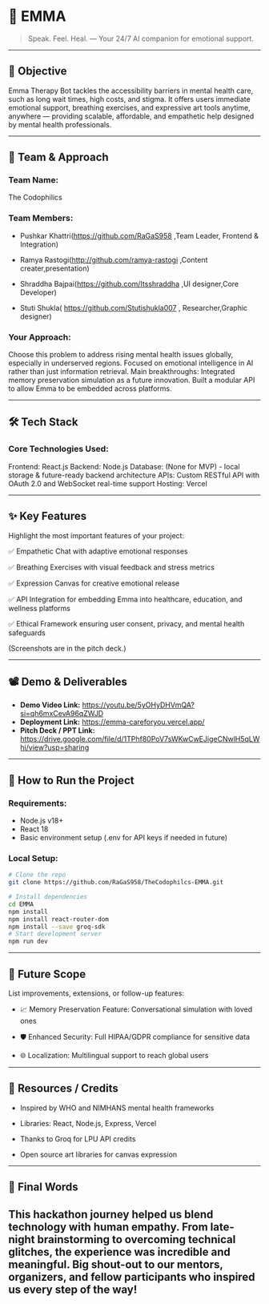 
# 🚀 EMMA

> Speak. Feel. Heal. — Your 24/7 AI companion for emotional support.

---



## 🎯 Objective

Emma Therapy Bot tackles the accessibility barriers in mental health care, such as long wait times, high costs, and stigma.
It offers users immediate emotional support, breathing exercises, and expressive art tools anytime, anywhere — providing scalable, affordable, and empathetic help designed by mental health professionals.

---

## 🧠 Team & Approach

### Team Name:  
The Codophilics

### Team Members:  
- Pushkar Khattri(https://github.com/RaGaS958 ,Team Leader, Frontend & Integration)

- Ramya Rastogi(http://github.com/ramya-rastogi ,Content creater,presentation)
- Shraddha Bajpai(https://github.com/Itsshraddha ,UI designer,Core Developer)
-  Stuti Shukla( https://github.com/Stutishukla007 , Researcher,Graphic designer)


### Your Approach:  
Choose this problem to address rising mental health issues globally, especially in underserved regions.
Focused on emotional intelligence in AI rather than just information retrieval.
Main breakthroughs:
Integrated memory preservation simulation as a future innovation.
Built a modular API to allow Emma to be embedded across platforms.

---

## 🛠️ Tech Stack

### Core Technologies Used:
Frontend: React.js
Backend: Node.js
Database: (None for MVP) - local storage & future-ready backend architecture
APIs: Custom RESTful API with OAuth 2.0 and WebSocket real-time support
Hosting: Vercel


---

## ✨ Key Features

Highlight the most important features of your project:

✅ Empathetic Chat with adaptive emotional responses

✅ Breathing Exercises with visual feedback and stress metrics

✅ Expression Canvas for creative emotional release

✅ API Integration for embedding Emma into healthcare, education, and wellness platforms

✅ Ethical Framework ensuring user consent, privacy, and mental health safeguards

(Screenshots are in the pitch deck.)

---

## 📽️ Demo & Deliverables

- **Demo Video Link:** https://youtu.be/5yOHyDHVmQA?si=qh6mxCevA96qZWJD
- **Deployment Link:** https://emma-careforyou.vercel.app/
- **Pitch Deck / PPT Link:** https://drive.google.com/file/d/1TPhf80PoV7sWKwCwEJigeCNwlH5qLWhi/view?usp=sharing 




---

## 🧪 How to Run the Project

### Requirements:
- Node.js v18+
- React 18
- Basic environment setup (.env for API keys if needed in future)

### Local Setup:
```bash
# Clone the repo
git clone https://github.com/RaGaS958/TheCodophilcs-EMMA.git

# Install dependencies
cd EMMA
npm install
npm install react-router-dom
npm install --save groq-sdk
# Start development server
npm run dev
```



---

## 🧬 Future Scope

List improvements, extensions, or follow-up features:

- 📈 Memory Preservation Feature: Conversational simulation with loved ones

- 🛡️ Enhanced Security: Full HIPAA/GDPR compliance for sensitive data 
- 🌐 Localization: Multilingual support to reach global users

---

## 📎 Resources / Credits

- Inspired by WHO and NIMHANS mental health frameworks

- Libraries: React, Node.js, Express, Vercel

- Thanks to Groq for LPU API credits
- Open source art libraries for canvas expression

  

---

## 🏁 Final Words

This hackathon journey helped us blend technology with human empathy.
From late-night brainstorming to overcoming technical glitches, the experience was incredible and meaningful.
Big shout-out to our mentors, organizers, and fellow participants who inspired us every step of the way!
---
